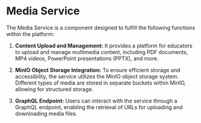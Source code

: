# Media Service

The Media Service is a component designed to fulfill the following functions within the platform:

1. **Content Upload and Management:** It provides a platform for educators to upload and manage multimedia content, including PDF documents, MP4 videos, PowerPoint presentations (PPTX), and more.

2. **MinIO Object Storage Integration:** To ensure efficient storage and accessibility, the service utilizes the MinIO object storage system. Different types of media are stored in separate buckets within MinIO, allowing for structured storage.

3. **GraphQL Endpoint:** Users can interact with the service through a GraphQL endpoint, enabling the retrieval of URLs for uploading and downloading media files.



